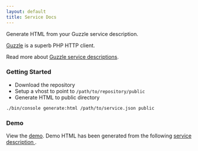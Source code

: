 ```yaml
---
layout: default
title: Service Docs
---
```


Generate HTML from your Guzzle service description.

[Guzzle](http://guzzlephp.org) is a superb PHP HTTP client.

Read more about [Guzzle service descriptions](http://guzzlephp.org/webservice-client/guzzle-service-descriptions.html).

### Getting Started

* Download the repository
* Setup a vhost to point to `/path/to/repository/public`
* Generate HTML to public directory

```
./bin/console generate:html /path/to/service.json public
```

### Demo

View the [demo](http://demo.adeslade.co.uk). Demo HTML has been generated from the following [service description ](https://gist.github.com/adeslade/6854008).
